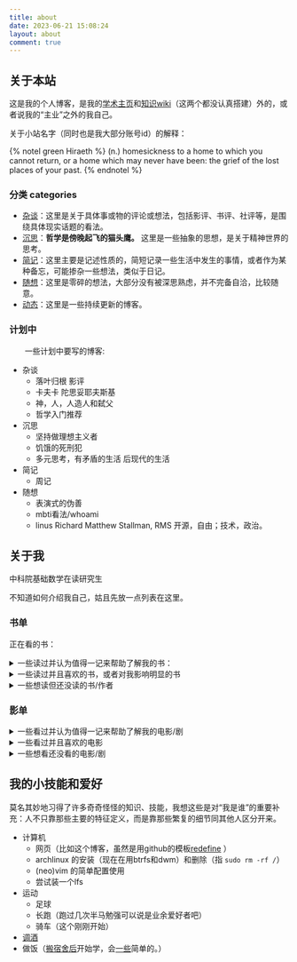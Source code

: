 ```yaml
---
title: about
date: 2023-06-21 15:08:24
layout: about
comment: true
---
```


## 关于本站

这是我的个人博客，是我的[学术主页](https://hiraethecho.github.io)和[知识wiki](https://hiraethecho.github.io/wiki)（这两个都没认真搭建）外的，或者说我的“主业”之外的我自己。

关于小站名字（同时也是我大部分账号id）的解释：

{% notel green Hiraeth %}
(n.) homesickness to a home to which you cannot return, or a home which may never have been: the grief of the lost places of your past.
{% endnotel %}

### 分类 categories

- [杂谈](/hexo/essays)：这里是关于具体事或物的评论或想法，包括影评、书评、社评等，是围绕具体现实话题的看法。
- [沉思](/hexo/categories/contemplation)：**哲学是傍晚起飞的猫头鹰。** 这里是一些抽象的思想，是关于精神世界的思考。
- [简记](/hexo/categories/diary)：这里主要是记述性质的，简短记录一些生活中发生的事情，或者作为某种备忘，可能掺杂一些想法，类似于日记。
- [随想](/hexo/categories/memo)：这里是零碎的想法，大部分没有被深思熟虑，并不完备自洽，比较随意。
- [动态](/hexo/categories/dynamic)：这里是一些持续更新的博客。

### 计划中

&emsp;&emsp;一些计划中要写的博客:

- 杂谈
  - 落叶归根 影评
  - 卡夫卡 陀思妥耶夫斯基
  - 神，人，人造人和弑父
  - 哲学入门推荐
- 沉思
  - 坚持做理想主义者
  - 饥饿的死刑犯
  - 多元思考，有矛盾的生活 后现代的生活
- 简记
  - 周记
- 随想
  - 表演式的伪善
  - mbti看法/whoami
  - linus Richard Matthew Stallman, RMS 开源，自由；技术，政治。

## 关于我

中科院基础数学在读研究生

不知道如何介绍我自己，姑且先放一点列表在这里。

### 书单

正在看的书：

<!-- 《女性主义》李银河<progress max=306 value=99></progress> -->

<details><summary>一些读过并认为值得一记来帮助了解我的书：</summary>

- 知识与爱情
- 悉达多
- 荒原狼
- 死屋手记
- 一只特立独行的猪 （王小波短篇集）
- 娱乐至死
- 乌合之众
- 我们赖以生存的隐喻
- 时髦的空话 2023-10-27
- 三体
- 献给阿尔吉侬的花束
- 事实
- 救猫咪 2023-11-10
- 数学领域中的发明心理学
- 现代艺术150年
- 艺术的故事
- 现代西方哲学史十五讲 张汝伦
- 我们生活在巨大的差距里
- 抑郁症的历史
- [单向度的人](/hexo/essays/one-dimensional-man)
- 消费社会 2024-03-14
- 工作，消费主义和新穷人 2024-08-09
- 他者的消失
- 论人类不平等的起源和基础
- 家庭、私有制和国家的起源
- 苏菲的世界
- 当尼采哭泣
- 存在主义咖啡馆
- 西方哲学史 罗素
- 月亮与六便士
- 卡夫卡精品集（城堡，一条狗的研究，地洞 等） 2023-11-10
- 寂寞的游戏
- 现代西方哲学新编
- 美丽新世界
- 1984
- 我们
- 动物庄园
- 人类群星闪耀时
- 父权制与资本主义
- 韩寒的大部分小说和杂文集
- 复杂
- 时间简史
- 大宇之形
- 宇宙的琴弦
- 生命是什么
- 物理学的困惑
- 未来五十年
- Just for fun, Linus 自传
</details>

<details><summary>一些读过并且喜欢的书，或者对我影响明显的书</summary>

- 霍乱时期的爱情
- 情人
- 被侮辱与损害的人
- 卡拉马佐夫兄弟
- [白痴](/hexo/memo/idiot)
- 罪与罚
- 群魔
- 西西弗神话
- 鼠疫
- 局外人
- 不能承受的生命之轻
- 卡夫卡短篇《在流放地》《饥饿艺术家》
- 伊凡·伊里奇之死
- 海明威短篇集《乞力马扎罗的雪》
- 西方哲学史十五讲 张志伟
- 存在主义是一种人道主义
- 小王子

</details>

<details><summary>一些想读但还没读的书/作者</summary>

- 诗人的迟缓
- 地下室手记
- 景观社会
- 机械复制时代的艺术品
- 对空演说
- 全球通史
- 在路上
- 疯癫文明史
- 规劝与惩罚
- 科学革命的结构
- 博尔赫斯
- 鲁迅
- 卡夫卡
</details>

### 影单

<details><summary>一些看过并认为值得一记来帮助了解我的电影/剧</summary>

- 云图
- 新蝙蝠侠
- 好时光
- 瑞士军刀男
- 甲方乙方
- 瞬息全宇宙
- 从21世纪安全撤离
- 罗小黑战记
- JOJO 动画1-6 漫画飙马野郎
- 动物狂想曲
- 血战钢锯岭
- 现代启示录
- 阿甘正传
- 肖申克的救赎
- 当幸福来敲门
- 幸福终点站
- 白日梦想家
- 遗愿清单
- 八恶人
- 被解放的姜戈
- 降临
- 沙丘
- Mad Max
- 遇见你之前
- 德奥 莫扎特
- 茶馆
- 罗密欧与朱丽叶 （小李子的电影）
- 新奥特曼
- 美国精神病人
- 十二宫
- 奥本海默
- 敦刻尔克
- 1917
- 美丽人生
- 一个名叫欧维的男人决定去死
- 钢琴家
- 布达佩斯大饭店
- 冒牌上尉
- 鸟人
- 了不起的盖茨比
- 伯德小姐
- 小妇人
- 芭比
- 人工智能
- 返老还童
- 普罗米修斯 异形：契约
- 正义联盟导剪版
- V字仇杀队
- 守望者
- 李米的猜想
- 人生大事
- 十二公民
- 钢的琴
- 追凶者也
- 后会无期
- 飞驰人生
- 宇宙探索俱乐部
- 一出好戏
- 呆头鹅
- 开罗紫玫瑰
- 业余小偷
- 非强力春药
- 咖啡公社
- 独家新闻
- 午夜巴塞罗那
- 赛末点
- 兰戈
- 朱诺
- 楚门的世界
- 美丽心灵
- 心灵捕手
- 天才不能承受之重
- 无罪的罪人
- 美国丽人
- 斗牛
- 摩登时代
- 沉默的羔羊
- 烈日灼心
- 白日焰火
- 老无所依
- 无名之辈
</details>

<details><summary>一些看过并且喜欢的电影</summary>

- 攻壳机动队 95，无罪，SAC，SSS （2045太垃圾了）
- 模仿游戏
- 知无涯者
- 阿飞正传
- 大鱼
- 两小无猜
- 麦兜故事
- Once
- 爱在黎明破晓前
- 爱在日落黄昏时
- 廊桥遗梦
- 两小无猜
- 机器人瓦力
- 酒精计划
- 困在时间里的父亲
- 落叶归根
- [婚姻故事](/hexo/essays/marriage)
- 红辣椒 千年女优 东京教父 未麻的部屋
- 海边的曼彻斯特
- 搏击俱乐部
- 银翼杀手 银翼杀手：2049
- 2001太空漫游
- EVA TV版，旧剧场版，新剧场版
- 春宵苦短，少女前进吧
- 平家物语：犬王
- Marry and Max
- 一粒沙
- 蝙蝠侠大战超人
- 守望者
- 蜘蛛侠：纵横宇宙
- 全明星超人 红头罩之下 （DC动画）
- 安妮霍尔
- 午夜巴黎
- 子弹横飞百老汇
- 两杆大烟枪
- 偷拐抢骗
- 落水狗
- 低俗小说
- 爆裂鼓手
- 爱乐之城
- 超脱
- 梅尔罗斯
- 犬之力
</details>

<details><summary>一些想看还没看的电影/剧</summary>

- 红白蓝三部曲
- 平原上的夏洛克
- 法外之徒
- 宫崎骏
- 寄生兽

</details>

## 我的小技能和爱好

莫名其妙地习得了许多奇奇怪怪的知识、技能，我想这些是对“我是谁”的重要补充：人不只靠那些主要的特征定义，而是靠那些繁复的细节同其他人区分开来。

- 计算机
  - 网页（比如这个博客，虽然是用github的模板[redefine](https://ohevan.com/) ）
  - archlinux 的安装（现在在用btrfs和dwm）和删除（指 `sudo rm -rf /`）
  - (neo)vim 的简单配置使用
  - 尝试装一个lfs
- 运动
  - 足球
  - 长跑（跑过几次半马勉强可以说是业余爱好者吧）
  - 骑车（这个刚刚开始）
- [调酒](https://hiraethecho.github.io/wiki/Life/cocktail/)
- 做饭（[搬宿舍后](/hexo/diary/dormitory)开始学，会[一些](/hexo/diary/cook)简单的。）
